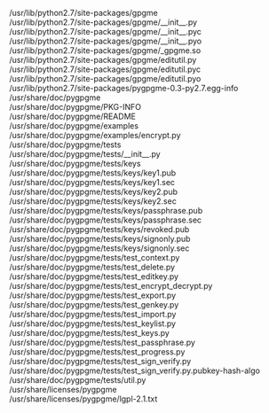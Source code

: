 /usr/lib/python2.7/site-packages/gpgme  
/usr/lib/python2.7/site-packages/gpgme/\_\_init\_\_.py  
/usr/lib/python2.7/site-packages/gpgme/\_\_init\_\_.pyc  
/usr/lib/python2.7/site-packages/gpgme/\_\_init\_\_.pyo  
/usr/lib/python2.7/site-packages/gpgme/\_gpgme.so  
/usr/lib/python2.7/site-packages/gpgme/editutil.py  
/usr/lib/python2.7/site-packages/gpgme/editutil.pyc  
/usr/lib/python2.7/site-packages/gpgme/editutil.pyo  
/usr/lib/python2.7/site-packages/pygpgme-0.3-py2.7.egg-info  
/usr/share/doc/pygpgme  
/usr/share/doc/pygpgme/PKG-INFO  
/usr/share/doc/pygpgme/README  
/usr/share/doc/pygpgme/examples  
/usr/share/doc/pygpgme/examples/encrypt.py  
/usr/share/doc/pygpgme/tests  
/usr/share/doc/pygpgme/tests/\_\_init\_\_.py  
/usr/share/doc/pygpgme/tests/keys  
/usr/share/doc/pygpgme/tests/keys/key1.pub  
/usr/share/doc/pygpgme/tests/keys/key1.sec  
/usr/share/doc/pygpgme/tests/keys/key2.pub  
/usr/share/doc/pygpgme/tests/keys/key2.sec  
/usr/share/doc/pygpgme/tests/keys/passphrase.pub  
/usr/share/doc/pygpgme/tests/keys/passphrase.sec  
/usr/share/doc/pygpgme/tests/keys/revoked.pub  
/usr/share/doc/pygpgme/tests/keys/signonly.pub  
/usr/share/doc/pygpgme/tests/keys/signonly.sec  
/usr/share/doc/pygpgme/tests/test\_context.py  
/usr/share/doc/pygpgme/tests/test\_delete.py  
/usr/share/doc/pygpgme/tests/test\_editkey.py  
/usr/share/doc/pygpgme/tests/test\_encrypt\_decrypt.py  
/usr/share/doc/pygpgme/tests/test\_export.py  
/usr/share/doc/pygpgme/tests/test\_genkey.py  
/usr/share/doc/pygpgme/tests/test\_import.py  
/usr/share/doc/pygpgme/tests/test\_keylist.py  
/usr/share/doc/pygpgme/tests/test\_keys.py  
/usr/share/doc/pygpgme/tests/test\_passphrase.py  
/usr/share/doc/pygpgme/tests/test\_progress.py  
/usr/share/doc/pygpgme/tests/test\_sign\_verify.py  
/usr/share/doc/pygpgme/tests/test\_sign\_verify.py.pubkey-hash-algo  
/usr/share/doc/pygpgme/tests/util.py  
/usr/share/licenses/pygpgme  
/usr/share/licenses/pygpgme/lgpl-2.1.txt  

